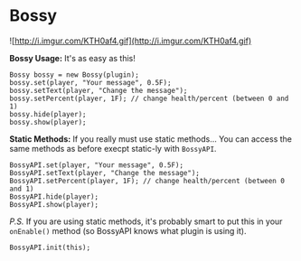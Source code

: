 # Bossy

![http://i.imgur.com/KTH0af4.gif](http://i.imgur.com/KTH0af4.gif)

**Bossy Usage:** It's as easy as this!

```
Bossy bossy = new Bossy(plugin);
bossy.set(player, "Your message", 0.5F);
bossy.setText(player, "Change the message");
bossy.setPercent(player, 1F); // change health/percent (between 0 and 1)
bossy.hide(player);
bossy.show(player);
```

**Static Methods:** If you really must use static methods... You can access the same methods as before execpt static-ly with `BossyAPI`.

```
BossyAPI.set(player, "Your message", 0.5F);
BossyAPI.setText(player, "Change the message");
BossyAPI.setPercent(player, 1F); // change health/percent (between 0 and 1)
BossyAPI.hide(player);
BossyAPI.show(player);
```

*P.S.* If you are using static methods, it's probably smart to put this in your `onEnable()` method (so BossyAPI knows what plugin is using it).

```
BossyAPI.init(this);
```
